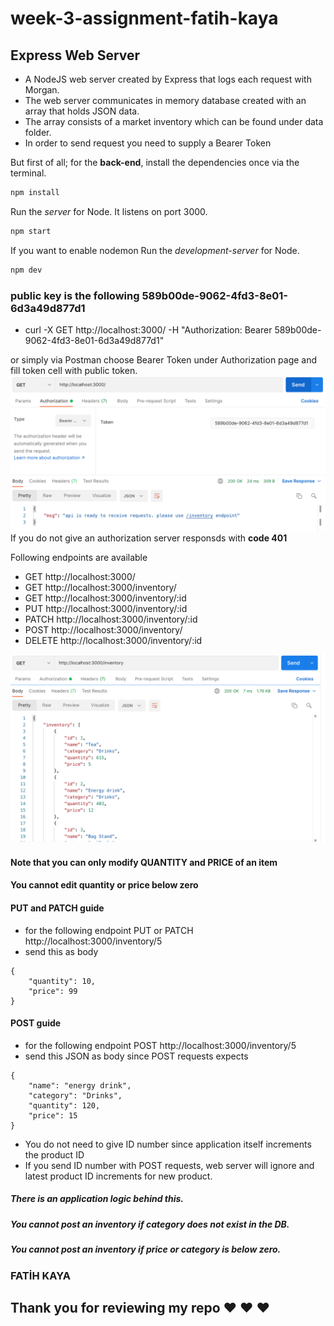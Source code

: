 # week-3-assignment-fatih-kaya

## Express Web Server

- A NodeJS web server created by Express that logs each request with Morgan.
- The web server communicates in memory database created with an array that holds JSON data.
- The array consists of a market inventory which can be found under data folder.
- In order to send request you need to supply a Bearer Token

But first of all; for the **back-end**, install the dependencies once via the terminal.

```bash
npm install
```

Run the _server_ for Node. It listens on port 3000.

```bash
npm start
```

If you want to enable nodemon Run the _development-server_ for Node.

```bash
npm dev
```

### public key is the following 589b00de-9062-4fd3-8e01-6d3a49d877d1

- curl -X GET http://localhost:3000/ -H "Authorization: Bearer 589b00de-9062-4fd3-8e01-6d3a49d877d1"

or simply via Postman choose Bearer Token under Authorization page and fill token cell with public token.
![bearer token implementation](https://github.com/getir-nodejs-bootcamp/week-3-assignment-fatih-kaya/blob/main/pics/bearer.png)
If you do not give an authorization server responsds with **code 401**

Following endpoints are available

- GET http://localhost:3000/
- GET http://localhost:3000/inventory/
- GET http://localhost:3000/inventory/:id
- PUT http://localhost:3000/inventory/:id
- PATCH http://localhost:3000/inventory/:id
- POST http://localhost:3000/inventory/
- DELETE http://localhost:3000/inventory/:id

![GET request](https://github.com/getir-nodejs-bootcamp/week-3-assignment-fatih-kaya/blob/main/pics/get-request.png)

#### Note that you can only modify QUANTITY and PRICE of an item

#### You cannot edit quantity or price below zero

#### PUT and PATCH guide

- for the following endpoint PUT or PATCH http://localhost:3000/inventory/5
- send this as body

```
{
    "quantity": 10,
    "price": 99
}
```

#### POST guide

- for the following endpoint POST http://localhost:3000/inventory/5
- send this JSON as body since POST requests expects

```
{
    "name": "energy drink",
    "category": "Drinks",
    "quantity": 120,
    "price": 15
}
```

- You do not need to give ID number since application itself increments the product ID
- If you send ID number with POST requests, web server will ignore and latest product ID increments for new product.

##### There is an application logic behind this.

##### You cannot post an inventory if category does not exist in the DB.

##### You cannot post an inventory if price or category is below zero.

### FATİH KAYA

## Thank you for reviewing my repo :heart: :heart: :heart:
